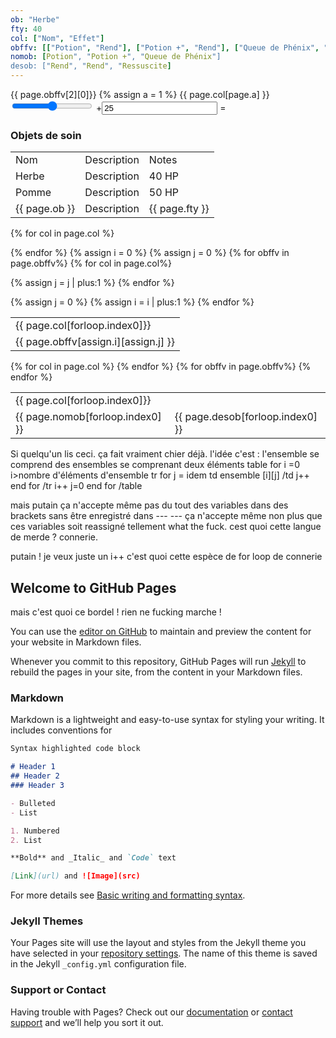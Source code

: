 ```yaml
---
ob: "Herbe"
fty: 40
col: ["Nom", "Effet"]
obffv: [["Potion", "Rend"], ["Potion +", "Rend"], ["Queue de Phénix", "Ressuscite"]]
nomob: [Potion", "Potion +", "Queue de Phénix"]
desob: ["Rend", "Rend", "Ressuscite]
---
```


<html>
  <head><title>{{ page.ob }}</title></head>
<body>
{{ page.obffv[2][0]}}
{% assign a = 1 %}
{{ page.col[page.a] }}
<form oninput="x.value=parseInt(a.value)+parseInt(b.value)">
  <input type="range" id="a" value="50">
  +<input type="number" id="b" value="25">
  =<output name="x" for="a b"></output>
</form>

<h3>Objets de soin</h3>

<table><tr><td>Nom</td><td>Description</td><td>Notes</td></tr>
<tr><td>Herbe</td><td>Description</td><td>40 HP</td></tr>
<tr><td>Pomme</td><td>Description</td><td>50 HP</td></tr>
<tr><td>{{ page.ob }}</td><td>Description</td><td>{{ page.fty }}</td></tr>
<!--comment-->
</table>

<table><tr>

{% for col in page.col %}
<td>{{ page.col[forloop.index0]}}</td>
{% endfor %}
</tr>
{% assign i = 0 %}
{% assign j = 0 %}
{% for obffv in page.obffv%}
<tr>
{% for col in page.col%}
<td>{{ page.obffv[assign.i][assign.j] }} </td>

{% assign j = j | plus:1 %}
{% endfor %}
</tr>
{% assign j = 0 %}
{% assign i = i | plus:1 %}
{% endfor %}

</table>

<table><tr>
{% for col in page.col %}
<td>{{ page.col[forloop.index0]}}</td>
{% endfor %}
</tr>
{% for obffv in page.obffv%}
<tr><td>{{ page.nomob[forloop.index0] }}</td>
<td>{{ page.desob[forloop.index0] }}</td></tr>
{% endfor %}
</table>

</body>
</html>

Si quelqu'un lis ceci. ça fait vraiment chier déjà. l'idée c'est :
l'ensemble se comprend des ensembles se comprenant deux éléments
table
for i =0 i>nombre d'éléments d'ensemble
tr
for j = idem
td ensemble [i][j] /td
j++
end for
/tr
i++
j=0
end for
/table

mais putain ça n'accepte même pas du tout des variables dans des brackets
sans être enregistré dans --- --- ça n'accepte même non plus que ces variables soit reassigné
tellement what the fuck. cest quoi cette langue de merde ? connerie.


putain ! je veux juste un i++ c'est quoi cette espèce de for loop de connerie

## Welcome to GitHub Pages
mais c'est quoi ce bordel ! rien ne fucking marche !

You can use the [editor on GitHub](https://github.com/sariwangtilapya/sariwangtilapya.github.io/edit/main/index.md) to maintain and preview the content for your website in Markdown files.

Whenever you commit to this repository, GitHub Pages will run [Jekyll](https://jekyllrb.com/) to rebuild the pages in your site, from the content in your Markdown files.

### Markdown

Markdown is a lightweight and easy-to-use syntax for styling your writing. It includes conventions for

```markdown
Syntax highlighted code block

# Header 1
## Header 2
### Header 3

- Bulleted
- List

1. Numbered
2. List

**Bold** and _Italic_ and `Code` text

[Link](url) and ![Image](src)
```

For more details see [Basic writing and formatting syntax](https://docs.github.com/en/github/writing-on-github/getting-started-with-writing-and-formatting-on-github/basic-writing-and-formatting-syntax).

### Jekyll Themes

Your Pages site will use the layout and styles from the Jekyll theme you have selected in your [repository settings](https://github.com/sariwangtilapya/sariwangtilapya.github.io/settings/pages). The name of this theme is saved in the Jekyll `_config.yml` configuration file.

### Support or Contact

Having trouble with Pages? Check out our [documentation](https://docs.github.com/categories/github-pages-basics/) or [contact support](https://support.github.com/contact) and we’ll help you sort it out.
